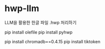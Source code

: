# hwp-llm
LLM을 활용한 한글 파일 .hwp 처리하기



pip install olefile
pip install pyhwp

pip install chromadb==0.4.15
pip install tiktoken